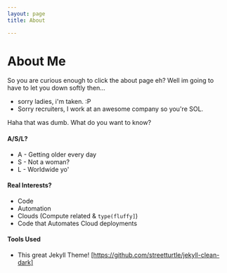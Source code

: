 ```yaml
---
layout: page
title: About

---
```


# About Me
So you are curious enough to click the about page eh? Well im going to have to let you down softly then...
 - sorry ladies, i'm taken. :P
 - Sorry recruiters, I work at an awesome company so you're SOL.

Haha that was dumb. What do you want to know?

####  A/S/L?
* A - Getting older every day
* S - Not a woman?
* L - Worldwide yo'


#### Real Interests?

* Code
* Automation
* Clouds (Compute related & `type(fluffy]`)
* Code that Automates Cloud deployments

#### Tools Used
* This great Jekyll Theme! [https://github.com/streetturtle/jekyll-clean-dark]

